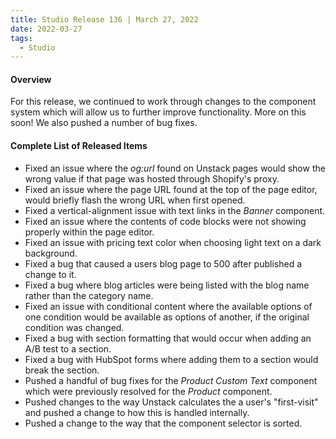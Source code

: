 ```yaml
---
title: Studio Release 136 | March 27, 2022
date: 2022-03-27
tags:
  - Studio
---
```


#### Overview

For this release, we continued to work through changes to the component system which will allow us to further improve
functionality. More on this soon! We also pushed a number of bug fixes.

#### Complete List of Released Items

* Fixed an issue where the *og:url* found on Unstack pages would show the wrong value if that page was hosted through
  Shopify's proxy.
* Fixed an issue where the page URL found at the top of the page editor, would briefly flash the wrong URL when first
  opened.
* Fixed a vertical-alignment issue with text links in the *Banner* component.
* Fixed an issue where the contents of code blocks were not showing properly within the page editor.
* Fixed an issue with pricing text color when choosing light text on a dark background.
* Fixed a bug that caused a users blog page to 500 after published a change to it.
* Fixed a bug where blog articles were being listed with the blog name rather than the category name.
* Fixed an issue with conditional content where the available options of one condition would be available as options of
  another, if the original condition was changed.
* Fixed a bug with section formatting that would occur when adding an A/B test to a section.
* Fixed a bug with HubSpot forms where adding them to a section would break the section.
* Pushed a handful of bug fixes for the *Product Custom Text* component which were previously resolved for the *Product*
  component.
* Pushed changes to the way Unstack calculates the a user's "first-visit" and pushed a change to how this is handled
  internally.
* Pushed a change to the way that the component selector is sorted.
